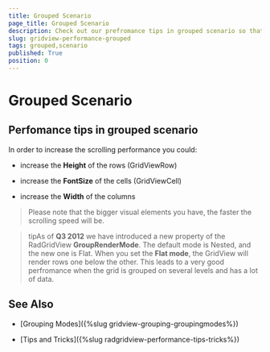 ```yaml
---
title: Grouped Scenario
page_title: Grouped Scenario
description: Check out our prefromance tips in grouped scenario so that you are able to increase the scrolling performance of RadGridView - Telerik's WPF DataGrid.
slug: gridview-performance-grouped
tags: grouped,scenario
published: True
position: 0
---
```


# Grouped Scenario

## Perfomance tips in grouped scenario

In order to increase the scrolling performance you could:

* increase the __Height__ of the rows (GridViewRow)

* increase the __FontSize__ of the cells (GridViewCell)

* increase the __Width__ of the columns

>Please note that the bigger visual elements you have, the faster the scrolling speed will be.
         
>tipAs of __Q3 2012__ we have introduced a new property of the RadGridView __GroupRenderMode__. The default mode is Nested, and the new one is Flat. When you set the __Flat mode__, the GridView will render rows one below the other. This leads to a very good perfromance when the grid is grouped on several levels and has a lot of data.
          
## See Also
 * [Grouping Modes]({%slug gridview-grouping-groupingmodes%})

 * [Tips and Tricks]({%slug radgridview-performance-tips-tricks%})
